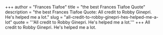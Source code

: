 +++
author = "Frances Tiafoe"
title = "the best Frances Tiafoe Quote"
description = "the best Frances Tiafoe Quote: All credit to Robby Ginepri. He's helped me a lot."
slug = "all-credit-to-robby-ginepri-hes-helped-me-a-lot"
quote = '''All credit to Robby Ginepri. He's helped me a lot.'''
+++
All credit to Robby Ginepri. He's helped me a lot.
